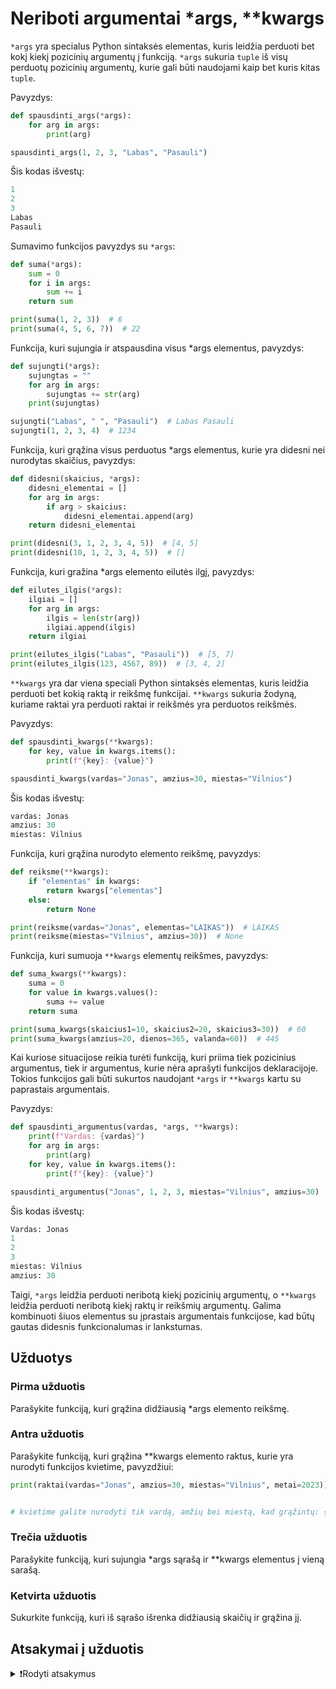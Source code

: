 # Neriboti argumentai *args, **kwargs

`*args` yra specialus Python sintaksės elementas, kuris leidžia perduoti bet kokį kiekį pozicinių argumentų į funkciją. `*args` sukuria `tuple` iš visų perduotų pozicinių argumentų, kurie gali būti naudojami kaip bet kuris kitas `tuple`.

Pavyzdys:

```Python
def spausdinti_args(*args):
    for arg in args:
        print(arg)

spausdinti_args(1, 2, 3, "Labas", "Pasauli")
```

Šis kodas išvestų:

```Python
1
2
3
Labas
Pasauli
```

Sumavimo funkcijos pavyzdys su `*args`:

```Python
def suma(*args):
    sum = 0
    for i in args:
        sum += i
    return sum

print(suma(1, 2, 3))  # 6
print(suma(4, 5, 6, 7))  # 22
```

Funkcija, kuri sujungia ir atspausdina visus *args elementus, pavyzdys:

```Python
def sujungti(*args):
    sujungtas = ""
    for arg in args:
        sujungtas += str(arg)
    print(sujungtas)

sujungti("Labas", " ", "Pasauli")  # Labas Pasauli
sujungti(1, 2, 3, 4)  # 1234
```

Funkcija, kuri grąžina visus perduotus *args elementus, kurie yra didesni nei nurodytas skaičius, pavyzdys:

```Python
def didesni(skaicius, *args):
    didesni_elementai = []
    for arg in args:
        if arg > skaicius:
            didesni_elementai.append(arg)
    return didesni_elementai

print(didesni(3, 1, 2, 3, 4, 5))  # [4, 5]
print(didesni(10, 1, 2, 3, 4, 5))  # []
```

Funkcija, kuri gražina *args elemento eilutės ilgį, pavyzdys:

```Python
def eilutes_ilgis(*args):
    ilgiai = []
    for arg in args:
        ilgis = len(str(arg))
        ilgiai.append(ilgis)
    return ilgiai

print(eilutes_ilgis("Labas", "Pasauli"))  # [5, 7]
print(eilutes_ilgis(123, 4567, 89))  # [3, 4, 2]
```

`**kwargs` yra dar viena speciali Python sintaksės elementas, kuris leidžia perduoti bet kokią raktą ir reikšmę funkcijai. `**kwargs` sukuria žodyną, kuriame raktai yra perduoti raktai ir reikšmės yra perduotos reikšmės.

Pavyzdys:

```Python
def spausdinti_kwargs(**kwargs):
    for key, value in kwargs.items():
        print(f"{key}: {value}")

spausdinti_kwargs(vardas="Jonas", amzius=30, miestas="Vilnius")
```

Šis kodas išvestų:

```Python
vardas: Jonas
amzius: 30
miestas: Vilnius
```

Funkcija, kuri grąžina nurodyto elemento reikšmę, pavyzdys:

```Python
def reiksme(**kwargs):
    if "elementas" in kwargs:
        return kwargs["elementas"]
    else:
        return None

print(reiksme(vardas="Jonas", elementas="LAIKAS"))  # LAIKAS
print(reiksme(miestas="Vilnius", amzius=30))  # None
```

Funkcija, kuri sumuoja `**kwargs` elementų reikšmes, pavyzdys:

```Python
def suma_kwargs(**kwargs):
    suma = 0
    for value in kwargs.values():
        suma += value
    return suma

print(suma_kwargs(skaicius1=10, skaicius2=20, skaicius3=30))  # 60
print(suma_kwargs(amzius=20, dienos=365, valanda=60))  # 445
```

Kai kuriose situacijose reikia turėti funkciją, kuri priima tiek pozicinius argumentus, tiek ir argumentus, kurie nėra aprašyti funkcijos deklaracijoje. Tokios funkcijos gali būti sukurtos naudojant `*args` ir `**kwargs` kartu su paprastais argumentais.

Pavyzdys:

```Python
def spausdinti_argumentus(vardas, *args, **kwargs):
    print(f"Vardas: {vardas}")
    for arg in args:
        print(arg)
    for key, value in kwargs.items():
        print(f"{key}: {value}")

spausdinti_argumentus("Jonas", 1, 2, 3, miestas="Vilnius", amzius=30)
```

Šis kodas išvestų:

```Python
Vardas: Jonas
1
2
3
miestas: Vilnius
amzius: 30
```

Taigi, `*args` leidžia perduoti neribotą kiekį pozicinių argumentų, o `**kwargs` leidžia perduoti neribotą kiekį raktų ir reikšmių argumentų. Galima kombinuoti šiuos elementus su įprastais argumentais funkcijose, kad būtų gautas didesnis funkcionalumas ir lankstumas.

## Užduotys

### Pirma užduotis

Parašykite funkciją, kuri grąžina didžiausią *args elemento reikšmę.

### Antra užduotis

Parašykite funkciją, kuri grąžina **kwargs elemento raktus, kurie yra nurodyti funkcijos kvietime, pavyzdžiui: 

```Python
print(raktai(vardas="Jonas", amzius=30, miestas="Vilnius", metai=2023))  


# kvietime galite nurodyti tik vardą, amžių bei miestą, kad grąžintų: {'vardas': 'Jonas', 'amzius': 30, 'miestas': 'Vilnius'}
```

### Trečia užduotis

Parašykite funkciją, kuri sujungia *args sąrašą ir **kwargs elementus į vieną sarašą.

### Ketvirta užduotis

Sukurkite funkciją, kuri iš sąrašo išrenka didžiausią skaičių ir grąžina jį.

## Atsakymai į užduotis

<details><summary>❗Rodyti atsakymus</summary>
<br>
<details>
<summary>Pirma užduotis</summary>
<hr>

```Python
def didziausias(*args):
    if len(args) == 0:
        return None
    didziausia_reiksme = args[0]
    for arg in args:
        if arg > didziausia_reiksme:
            didziausia_reiksme = arg
    return didziausia_reiksme

print(didziausias(1, 2, 3, 4, 5))  # 5
print(didziausias(-5, 10, 3, -2))  # 10
```

</details>
<details>
<summary>Antra užduotis</summary>
<hr>

```Python
def raktai(**kwargs):
    nurodyti_raktai = {}
    for key in kwargs:
        if key in ["vardas", "amzius", "miestas"]:
            nurodyti_raktai[key] = kwargs[key]
    return nurodyti_raktai

print(raktai(vardas="Jonas", amzius=30, miestas="Vilnius", metai=2023))  # {'vardas': 'Jonas', 'amzius': 30, 'miestas': 'Vilnius'}
print(raktai(pavadinimas="Python"))  # {}
```

</details>
<details>
<summary>Trečia užduotis</summary>
<hr>

```Python
def sujungtas_sarasas(*args, **kwargs):
    visi_elementai = list(args)
    visi_elementai += list(kwargs.values())
    return visi_elementai
```

</details>
</details>
